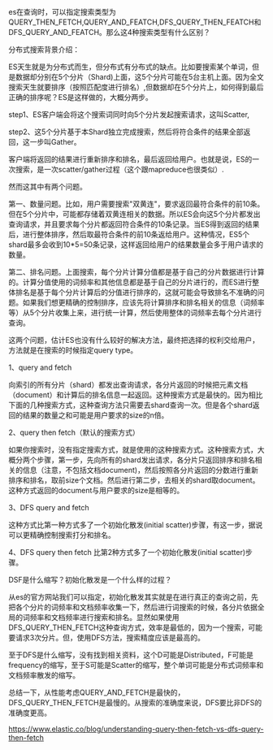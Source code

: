  es在查询时，可以指定搜索类型为QUERY_THEN_FETCH,QUERY_AND_FEATCH,DFS_QUERY_THEN_FEATCH和DFS_QUERY_AND_FEATCH。那么这4种搜索类型有什么区别？

 

分布式搜索背景介绍：

ES天生就是为分布式而生，但分布式有分布式的缺点。比如要搜索某个单词，但是数据却分别在5个分片（Shard)上面，这5个分片可能在5台主机上面。因为全文搜索天生就要排序（按照匹配度进行排名）,但数据却在5个分片上，如何得到最后正确的排序呢？ES是这样做的，大概分两步。

step1、ES客户端会将这个搜索词同时向5个分片发起搜索请求，这叫Scatter,

step2、这5个分片基于本Shard独立完成搜索，然后将符合条件的结果全部返回，这一步叫Gather。

客户端将返回的结果进行重新排序和排名，最后返回给用户。也就是说，ES的一次搜索，是一次scatter/gather过程（这个跟mapreduce也很类似）.

 

然而这其中有两个问题。

第一、数量问题。比如，用户需要搜索"双黄连"，要求返回最符合条件的前10条。但在5个分片中，可能都存储着双黄连相关的数据。所以ES会向这5个分片都发出查询请求，并且要求每个分片都返回符合条件的10条记录。当ES得到返回的结果后，进行整体排序，然后取最符合条件的前10条返给用户。这种情况，ES5个shard最多会收到10*5=50条记录，这样返回给用户的结果数量会多于用户请求的数量。

第二、排名问题。上面搜索，每个分片计算分值都是基于自己的分片数据进行计算的。计算分值使用的词频率和其他信息都是基于自己的分片进行的，而ES进行整体排名是基于每个分片计算后的分值进行排序的，这就可能会导致排名不准确的问题。如果我们想更精确的控制排序，应该先将计算排序和排名相关的信息（词频率等）从5个分片收集上来，进行统一计算，然后使用整体的词频率去每个分片进行查询。

 

这两个问题，估计ES也没有什么较好的解决方法，最终把选择的权利交给用户，方法就是在搜索的时候指定query type。

1、query and fetch

向索引的所有分片（shard）都发出查询请求，各分片返回的时候把元素文档（document）和计算后的排名信息一起返回。这种搜索方式是最快的。因为相比下面的几种搜索方式，这种查询方法只需要去shard查询一次。但是各个shard返回的结果的数量之和可能是用户要求的size的n倍。

2、query then fetch（默认的搜索方式）

如果你搜索时，没有指定搜索方式，就是使用的这种搜索方式。这种搜索方式，大概分两个步骤，第一步，先向所有的shard发出请求，各分片只返回排序和排名相关的信息（注意，不包括文档document)，然后按照各分片返回的分数进行重新排序和排名，取前size个文档。然后进行第二步，去相关的shard取document。这种方式返回的document与用户要求的size是相等的。

3、DFS query and fetch

这种方式比第一种方式多了一个初始化散发(initial scatter)步骤，有这一步，据说可以更精确控制搜索打分和排名。

4、DFS query then fetch
比第2种方式多了一个初始化散发(initial scatter)步骤。

 

DSF是什么缩写？初始化散发是一个什么样的过程？

从es的官方网站我们可以指定，初始化散发其实就是在进行真正的查询之前，先把各个分片的词频率和文档频率收集一下，然后进行词搜索的时候，各分片依据全局的词频率和文档频率进行搜索和排名。显然如果使用DFS_QUERY_THEN_FETCH这种查询方式，效率是最低的，因为一个搜索，可能要请求3次分片。但，使用DFS方法，搜索精度应该是最高的。

至于DFS是什么缩写，没有找到相关资料，这个D可能是Distributed，F可能是frequency的缩写，至于S可能是Scatter的缩写，整个单词可能是分布式词频率和文档频率散发的缩写。

总结一下，从性能考虑QUERY_AND_FETCH是最快的，DFS_QUERY_THEN_FETCH是最慢的。从搜索的准确度来说，DFS要比非DFS的准确度更高。

https://www.elastic.co/blog/understanding-query-then-fetch-vs-dfs-query-then-fetch
